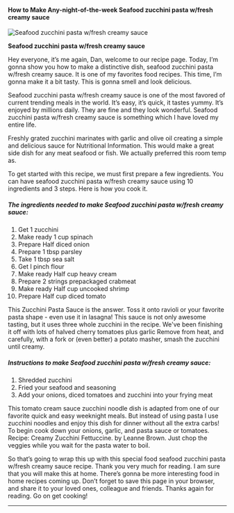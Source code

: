             

#### How to Make Any-night-of-the-week Seafood zucchini pasta w/fresh creamy sauce

![Seafood zucchini pasta w/fresh creamy sauce](https://img-global.cpcdn.com/recipes/e9e057683819bacb/751x532cq70/seafood-zucchini-pasta-wfresh-creamy-sauce-recipe-main-photo.jpg)

**Seafood zucchini pasta w/fresh creamy sauce**

Hey everyone, it’s me again, Dan, welcome to our recipe page. Today, I’m gonna show you how to make a distinctive dish, seafood zucchini pasta w/fresh creamy sauce. It is one of my favorites food recipes. This time, I’m gonna make it a bit tasty. This is gonna smell and look delicious.

Seafood zucchini pasta w/fresh creamy sauce is one of the most favored of current trending meals in the world. It’s easy, it’s quick, it tastes yummy. It’s enjoyed by millions daily. They are fine and they look wonderful. Seafood zucchini pasta w/fresh creamy sauce is something which I have loved my entire life.

Freshly grated zucchini marinates with garlic and olive oil creating a simple and delicious sauce for Nutritional Information. This would make a great side dish for any meat seafood or fish. We actually preferred this room temp as.

To get started with this recipe, we must first prepare a few ingredients. You can have seafood zucchini pasta w/fresh creamy sauce using 10 ingredients and 3 steps. Here is how you cook it.

##### The ingredients needed to make Seafood zucchini pasta w/fresh creamy sauce:

1.  Get 1 zucchini
2.  Make ready 1 cup spinach
3.  Prepare Half diced onion
4.  Prepare 1 tbsp parsley
5.  Take 1 tbsp sea salt
6.  Get I pinch flour
7.  Make ready Half cup heavy cream
8.  Prepare 2 strings prepackaged crabmeat
9.  Make ready Half cup uncooked shrimp
10.  Prepare Half cup diced tomato

This Zucchini Pasta Sauce is the answer. Toss it onto ravioli or your favorite pasta shape - even use it in lasagna! This sauce is not only awesome tasting, but it uses three whole zucchini in the recipe. We've been finishing it off with lots of halved cherry tomatoes plus garlic Remove from heat, and carefully, with a fork or (even better) a potato masher, smash the zucchini until creamy.

##### Instructions to make Seafood zucchini pasta w/fresh creamy sauce:

1.  Shredded zucchini
2.  Fried your seafood and seasoning
3.  Add your onions, diced tomatoes and zucchini into your frying meat

This tomato cream sauce zucchini noodle dish is adapted from one of our favorite quick and easy weeknight meals. But instead of using pasta I use zucchini noodles and enjoy this dish for dinner without all the extra carbs! To begin cook down your onions, garlic, and pasta sauce or tomatoes. Recipe: Creamy Zucchini Fettuccine. by Leanne Brown. Just chop the veggies while you wait for the pasta water to boil.

So that’s going to wrap this up with this special food seafood zucchini pasta w/fresh creamy sauce recipe. Thank you very much for reading. I am sure that you will make this at home. There’s gonna be more interesting food in home recipes coming up. Don’t forget to save this page in your browser, and share it to your loved ones, colleague and friends. Thanks again for reading. Go on get cooking!

* * *